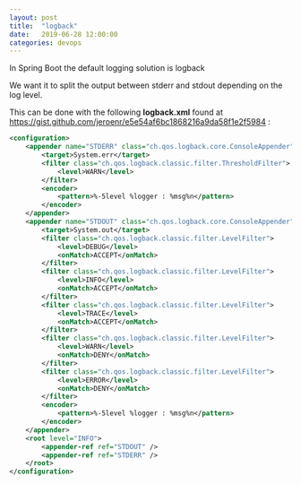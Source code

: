 ```yaml
---
layout: post
title:  "logback"
date:   2019-06-28 12:00:00
categories: devops
---
```


In Spring Boot the default logging solution is logback

We want it to split the output between stderr and stdout depending on the log level.

This can be done with the following **logback.xml** found at https://gist.github.com/jeroenr/e5e54af6bc1868216a9da58f1e2f5984 :

```xml
<configuration>
    <appender name="STDERR" class="ch.qos.logback.core.ConsoleAppender">
        <target>System.err</target>
        <filter class="ch.qos.logback.classic.filter.ThresholdFilter">
            <level>WARN</level>
        </filter>
        <encoder>
            <pattern>%-5level %logger : %msg%n</pattern>
        </encoder>
    </appender>
    <appender name="STDOUT" class="ch.qos.logback.core.ConsoleAppender">
        <target>System.out</target>
        <filter class="ch.qos.logback.classic.filter.LevelFilter">
            <level>DEBUG</level>
            <onMatch>ACCEPT</onMatch>
        </filter>
        <filter class="ch.qos.logback.classic.filter.LevelFilter">
            <level>INFO</level>
            <onMatch>ACCEPT</onMatch>
        </filter>
        <filter class="ch.qos.logback.classic.filter.LevelFilter">
            <level>TRACE</level>
            <onMatch>ACCEPT</onMatch>
        </filter>
        <filter class="ch.qos.logback.classic.filter.LevelFilter">
            <level>WARN</level>
            <onMatch>DENY</onMatch>
        </filter>
        <filter class="ch.qos.logback.classic.filter.LevelFilter">
            <level>ERROR</level>
            <onMatch>DENY</onMatch>
        </filter>
        <encoder>
            <pattern>%-5level %logger : %msg%n</pattern>
        </encoder>
    </appender>
    <root level="INFO">
        <appender-ref ref="STDOUT" />
        <appender-ref ref="STDERR" />
    </root>
</configuration>
```

